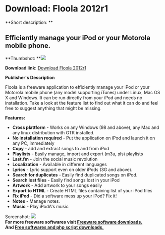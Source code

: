 # Download: Floola 2012r1

**Short description: **

## Efficiently manage your iPod or your Motorola mobile phone.

  
**Thumbshot: **![](http://www.freewarefiles.com/screenshot/floola1_md.gif)   
  
**Download link:** [Download Floola 2012r1](http://freesoftwares.boysofts.com/Floola_program_23679.html)  
  

**Publisher's Description**  
  

Floola is a freeware application to efficiently manage your iPod or your
Motorola mobile phone (any model supporting iTunes) under Linux, Mac OS X and
Windows. It can be run directly from your iPod and needs no installation. Take
a look at the feature list to find out what it can do and feel free to suggest
anything that might be missing.

**Features:**

  * **Cross plattform** \- Works on any Windows (98 and above), any Mac and any linux distribution with GTK installed. 
  * **No installation required** \- Put the application on iPod and launch it on any PC, immediately 
  * **Copy** \- add and extract songs to and from iPod 
  * **Playlists** \- Easily manage, import and export (m3u, pls) playlists 
  * **Last.fm** \- Join the social music revolution 
  * **Localization** \- Available in different languages 
  * **Lyrics** \- Lyric support even on older iPods (3G and above). 
  * **Search for duplicates** \- Easily find duplicated songs on iPod. 
  * **Search lost files** \- Easily find songs lost in your iPod 
  * **Artwork** \- Add artwork to your songs easily 
  * **Export to HTML** \- Create HTML files containing list of your iPod files 
  * **Fix iPod** \- Did a software mess up your iPod? Fix it! 
  * **Notes** \- Manage notes. 
  * **Music** \- Play iPodA's music 

  
  
Screenshot: ![](http://www.freewarefiles.com/screenshot/floola1.gif)  
**For more freeware softwares visit [Freeware software downloads.](http://freesoftwares.boysofts.com/)**   
**And [Free softwares and php script downloads.](http://www.boysofts.com/)**

